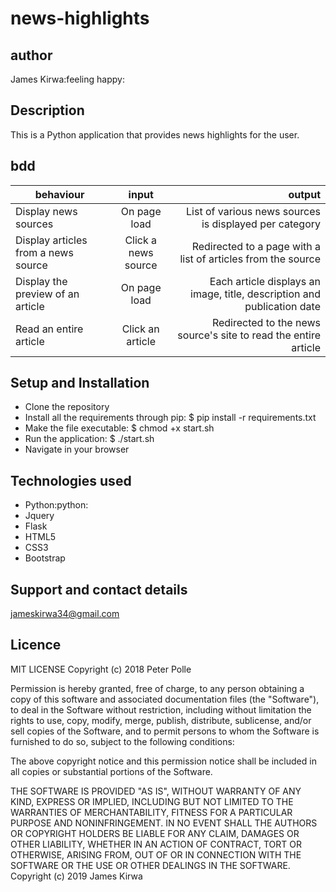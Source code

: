 # news-highlights

## author

James Kirwa:feeling happy:

## Description

This is a Python application that provides news highlights for the user.

## bdd

| behaviour  |  input        |  output|
|------------|:-------------:|------:|
| Display news sources  | On page load| List of various news sources is displayed per category |
|Display articles from a news source|Click a news source|Redirected to a page with a list of articles from the source|
|Display the preview of an article|On page load|Each article displays an image, title, description and publication date|
|Read an entire article|Click an article|Redirected to the news source's site to read the entire article|

## Setup and Installation

* Clone the repository
* Install all the requirements through pip: $ pip install -r requirements.txt
* Make the file executable: $ chmod +x start.sh
* Run the application: $ ./start.sh
* Navigate in your browser

## Technologies used

* Python:python:
* Jquery
* Flask
* HTML5
* CSS3
* Bootstrap

## Support and contact details

jameskirwa34@gmail.com

## Licence

MIT LICENSE
Copyright (c) 2018 Peter Polle

Permission is hereby granted, free of charge, to any person obtaining a copy of this software and associated documentation files (the "Software"), to deal in the Software without restriction, including without limitation the rights to use, copy, modify, merge, publish, distribute, sublicense, and/or sell copies of the Software, and to permit persons to whom the Software is furnished to do so, subject to the following conditions:

The above copyright notice and this permission notice shall be included in all copies or substantial portions of the Software.

THE SOFTWARE IS PROVIDED "AS IS", WITHOUT WARRANTY OF ANY KIND, EXPRESS OR IMPLIED, INCLUDING BUT NOT LIMITED TO THE WARRANTIES OF MERCHANTABILITY, FITNESS FOR A PARTICULAR PURPOSE AND NONINFRINGEMENT. IN NO EVENT SHALL THE AUTHORS OR COPYRIGHT HOLDERS BE LIABLE FOR ANY CLAIM, DAMAGES OR OTHER LIABILITY, WHETHER IN AN ACTION OF CONTRACT, TORT OR OTHERWISE, ARISING FROM, OUT OF OR IN CONNECTION WITH THE SOFTWARE OR THE USE OR OTHER DEALINGS IN THE SOFTWARE.
Copyright (c) 2019 James Kirwa
